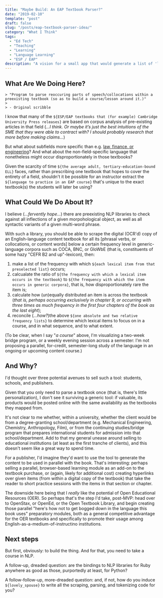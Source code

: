 ```yaml
---
title: "Maybe Build: An EAP Textbook Parser?"
date: "2019-02-10"
template: "post"
draft: false
slug: "/posts/eap-textbook-parser-idea/"
category: "What I Think"
tags:
  - "Ed Tech"
  - "Teaching"
  - "Learning"
  - "Language Learning"
  - "ESP / EAP"
description: "A vision for a small app that would generate a list of 'language to learn' in order to scaffold ELL's engagement with an English-medium content course's main textbook."
---
```


## What Are We Doing Here?

```
> "Program to parse reoccuring parts of speech/collocations within a preexisting textbook (so as to build a course/lesson around it.)"
> 
> - Original scribble
```

I know that many of the `${ESP/EAP textbooks that (for example) Cambridge University Press releases}` are based on corpus analysis of pre-existing articles in that field (_...I think. Or maybe it’s just the best intuitions of the SME that they were able to contract with? I should probably research that more before making claims..._)

But what about subfields more specific than e.g. [law, finance, or engineering](https://www.cambridge.es/en/catalogue/business-english/other-titles/professional-english-in-use)? And what about the non-field-specific language that nonetheless might occur disproportionately in those textbooks?

Given the scarcity of time `${the average adult, tertiary-education-bound ELL}` faces, rather than prescribing one textbook that hopes to cover the entirety of a field, shouldn't it be possible for an instructor extract the `${language to practice in an EAP course}` that's unique to the exact textbook(s) the students will later be using?

## What Could We Do About It?

I believe (_...fervently hope..._) there are preexisting NLP libraries to check against all inflections of a given morpohological object, as well as all syntactic variants of a given multi-word phrase.

With such a library, you should be able to scrape the digital (OCR'd) copy of an English-language content textbook for all its [phrasal verbs, or collocations, or content words] below a certain frequency level in generic-language corpora such as COCA, BNC, or GloWbE (that is, constituents of some hazy "CEFR B2 and up"-lexicon), then:
1. make a list of the frequency with which `${each lexical item from that preselected list}` occurs;
1. calcualate the ratio of `${the frequency with which a lexical item occurs in the textbook}` to `${the frequency with which the item occurs in generic corpora}`, that is, how disproportionately rare the item is;
1. calculate how (un)equally distributed an item is across the textbook (_that is, perhaps occurring exclusively in chapter 9, or occurring with three times as much frequency in the first four chapters of the book as the last eight_);
1. reconcile (_...how?_)the above `${one absolute and two relative frequency lists}` to determine which lexical items to focus on in a course, and in what sequence, and to what extent.
  
(To be clear, when I say "_a course_" above, I'm visualizing a two-week bridge program, or a weekly evening session across a semester: I'm not proposing a parallel, for-credit, semester-long study of the language in an ongoing or upcoming content course.)

## And Why?

I'd thought over three potential avenues to sell such a tool: students, schools, and publishers.

Given that you only need to parse a textbook once (that is, there's little personalization), I don't see it surviving a generic tool: if valuable, its products would be posted online with the same availability as the textbooks they mapped from.

It's not clear to me whether, within a university, whether the client would be from a degree-granting school/department (e.g. Mechanical Engineering, Chemistry, Anthropology, Film), or from the continuing studies/bridge program that prepares international students for admission into that school/department. Add to that my general unease around selling to educational institutions (at least as the first tranche of clients), and this doesn't seem like a great way to spend time.

For a publisher, I'd imagine they'd want to use the tool to generate the content to be used in parallel with the book. That's interesting: perhaps selling a parallel, browser-based learning module as an add-on to the textbook purchase, or (again, likely for additional cost) creating hyperlinks over given items (from within a digital copy of the textbook) that take the reader to short practice sessions with the items in that section or chapter.

The downside here being that I _really_ like the potential of Open Educational Resources (OER). So perhaps that's the step I'd take, post-MVP: head over to OpenStax, or OpenEd, or the Open Textbook Library, and begin creating those parallel "here's how not to get bogged down in the language this book uses" preparatory modules, both as a general competitive advantage for the OER textbooks and specifically to promote their usage among English-as-a-medium-of-instructino institutions.

## Next steps

But first, obviously: to build the thing. And for that, you need to take a course in NLP. 

A follow-up, dreaded question: are the bindings to NLP libraries for Ruby anywhere as good as those, purportedly at least, for Python?

A follow-follow-up, more-dreaded question: and, if not, how do you induce `${lovely_spouse}` to write all the scraping, parsing, and tokenizing code for you?
